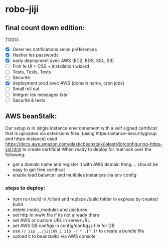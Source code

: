 # robo-jiji

## final count down edition:

TODO:

- [x] Gerer les notifications selon préférences
- [x] Hasher les passwords
- [x] early deployment avec AWS (EC2, RDS, SSL, S3)
- [ ] Finir le UI + CSS + installation wizard
- [ ] Tests, Tests, Tests
- [ ] Securité
- [x] deployment prod avec AWS (domain name, cron jobs)
- [ ] Small roll out
- [ ] Intégrer les messages txts
- [ ] Sécurité & tests

## AWS beanStalk:

Our setup is in single instance environnement with a self signed certificat that
is uploaded via extensions files. (using https-instance-securitygroup and https-instance)
used https://docs.aws.amazon.com/elasticbeanstalk/latest/dg/configuring-https-ssl.html to create certificat
When ready to deploy for real look over the following:

- get a domain name and register it with AWS domain thing.... should be easy to get free certificat
- enable load balancer and multiples instances via env config

### steps to deploy:

- npm run build in /client and replace /build folder in express by created build
- delete /node_modules and /pictures
- set http in www file if its not already there
- set AWS or custom URL in serverURL
- set AWS DB configs in config/config.js file for DB
- use `// zip ../jiji69_1.zip -r * .[^.]*` to create a bundle file
- upload it to beanstalks via AWS console
